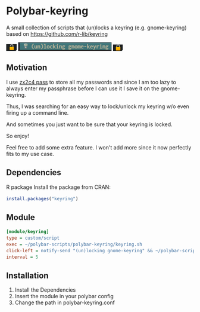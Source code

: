 # Polybar-keyring

A small collection of scripts that (un)locks a keyring (e.g. gnome-keyring)
based on https://github.com/r-lib/keyring

![keyring-unlocked](screenshots/unlocked.png)
![notify](screenshots/notification.png)
![keyring-locked](screenshots/locked.png)

## Motivation

I use [zx2c4 pass](https://www.passwordstore.org/) to store all my passwords
and since I am too lazy to always enter my passphrase before I can use it
I save it on the gnome-keyring.

Thus, I was searching for an easy way to lock/unlock my keyring
w/o even firing up a command line.

And sometimes you just want to be sure that your keyring is locked.

So enjoy!

Feel free to add some extra feature. I won't add more since
it now perfectly fits to my use case.

## Dependencies

R package
Install the package from CRAN:

```r
install.packages("keyring")
```

## Module

```ini
[module/keyring]
type = custom/script
exec = ~/polybar-scripts/polybar-keyring/keyring.sh
click-left = notify-send "(un)locking gnome-keyring" && ~/polybar-scripts/polybar-keyring/keyring_toggle.r
interval = 5
```

## Installation
1. Install the Dependencies
2. Insert the module in your polybar config
3. Change the path in polybar-keyring.conf
